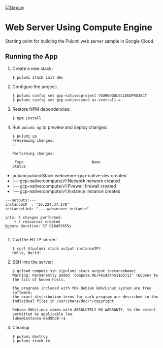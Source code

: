 [![Deploy](https://get.pulumi.com/new/button.svg)](https://app.pulumi.com/new)

# Web Server Using Compute Engine

Starting point for building the Pulumi web server sample in Google Cloud.

## Running the App

1.  Create a new stack:

    ```
    $ pulumi stack init dev
    ```

1.  Configure the project:

    ```
    $ pulumi config set gcp-native:project YOURGOOGLECLOUDPROJECT
    $ pulumi config set gcp-native:zone us-central1-a
    ```

1.  Restore NPM dependencies:

    ```
    $ npm install
    ```

1.  Run `pulumi up` to preview and deploy changes:

    ``` 
    $ pulumi up
    Previewing changes:
    ...

    Performing changes:

     Type                               Name                                       Status      
 +   pulumi:pulumi:Stack                webserver-gcp-native-dev                   created     
 +   ├─ gcp-native:compute/v1:Network   network                                    created     
 +   ├─ gcp-native:compute/v1:Firewall  firewall                                   created     
 +   └─ gcp-native:compute/v1:Instance  instance                                   created 

    ---outputs:---
    instanceIP  : "35.224.37.178"
    instanceLink: "....webserver-instance"

    info: 4 changes performed:
        + 4 resources created
    Update duration: 57.918455655s
    ```

1.  Curl the HTTP server:

    ```
    $ curl $(pulumi stack output instanceIP)
    Hello, World!
    ```

1.  SSH into the server:

    ```
    $ gcloud compute ssh $(pulumi stack output instanceName)
    Warning: Permanently added 'compute.967481934451185713' (ECDSA) to the list of known hosts.

    The programs included with the Debian GNU/Linux system are free software;
    the exact distribution terms for each program are described in the
    individual files in /usr/share/doc/*/copyright.

    Debian GNU/Linux comes with ABSOLUTELY NO WARRANTY, to the extent
    permitted by applicable law.
    luke@instance-8ad9bd8:~$
    ```

1. Cleanup

    ```
    $ pulumi destroy
    $ pulumi stack rm
    ```
